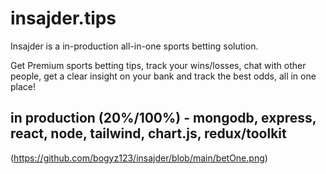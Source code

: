 
# insajder.tips

Insajder is a in-production all-in-one sports betting solution.



Get Premium sports betting tips, track your wins/losses, chat with other people, get a clear insight on your bank and track the best odds, all in one place!

## in production (20%/100%) - mongodb, express, react, node, tailwind, chart.js, redux/toolkit

(https://github.com/bogyz123/insajder/blob/main/betOne.png)
